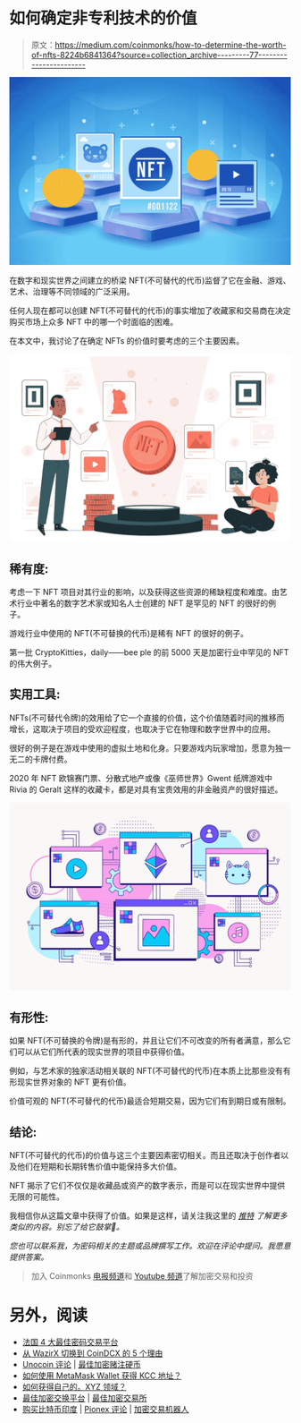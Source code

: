 # 如何确定非专利技术的价值

> 原文：<https://medium.com/coinmonks/how-to-determine-the-worth-of-nfts-8224b6841364?source=collection_archive---------77----------------------->

![](img/0d128994b07685e8d2afc7a2080a7816.png)

在数字和现实世界之间建立的桥梁 NFT(不可替代的代币)监督了它在金融、游戏、艺术、治理等不同领域的广泛采用。

任何人现在都可以创建 NFT(不可替代的代币)的事实增加了收藏家和交易商在决定购买市场上众多 NFT 中的哪一个时面临的困难。

在本文中，我讨论了在确定 NFTs 的价值时要考虑的三个主要因素。

![](img/c704039623b65d556f84ce547f70c5d5.png)

## 稀有度:

考虑一下 NFT 项目对其行业的影响，以及获得这些资源的稀缺程度和难度。由艺术行业中著名的数字艺术家或知名人士创建的 NFT 是罕见的 NFT 的很好的例子。

游戏行业中使用的 NFT(不可替换的代币)是稀有 NFT 的很好的例子。

第一批 CryptoKitties，daily——bee ple 的前 5000 天是加密行业中罕见的 NFT 的伟大例子。

## 实用工具:

NFTs(不可替代令牌)的效用给了它一个直接的价值，这个价值随着时间的推移而增长，这取决于项目的受欢迎程度，也取决于它在物理和数字世界中的应用。

很好的例子是在游戏中使用的虚拟土地和化身。只要游戏内玩家增加，愿意为独一无二的卡牌付费。

2020 年 NFT 欧锦赛门票、分散式地产或像《巫师世界》Gwent 纸牌游戏中 Rivia 的 Geralt 这样的收藏卡，都是对具有宝贵效用的非金融资产的很好描述。

![](img/e9ab3176096606f1f976064b2433b686.png)

## 有形性:

如果 NFT(不可替换的令牌)是有形的，并且让它们不可改变的所有者满意，那么它们可以从它们所代表的现实世界的项目中获得价值。

例如，与艺术家的独家活动相关联的 NFT(不可替代的代币)在本质上比那些没有有形现实世界对象的 NFT 更有价值。

价值可观的 NFT(不可替代的代币)最适合短期交易，因为它们有到期日或有限制。

## 结论:

NFT(不可替代的代币)的价值与这三个主要因素密切相关。而且还取决于创作者以及他们在短期和长期转售价值中能保持多大价值。

NFT 揭示了它们不仅仅是收藏品或资产的数字表示，而是可以在现实世界中提供无限的可能性。

我相信你从这篇文章中获得了价值。如果是这样，请关注我这里的 [*推特*](https://twitter.com/bukzofwakanda) *了解更多类似的内容。别忘了给它鼓掌👏。*

*您也可以联系我，为密码相关的主题或品牌撰写工作。欢迎在评论中提问。我愿意提供答案。*

> 加入 Coinmonks [电报频道](https://t.me/coincodecap)和 [Youtube 频道](https://www.youtube.com/c/coinmonks/videos)了解加密交易和投资

# 另外，阅读

*   [法国 4 大最佳密码交易平台](https://coincodecap.com/copy-trading-platforms-france)
*   [从 WazirX 切换到 CoinDCX 的 5 个理由](https://coincodecap.com/reasons-to-switch-from-wazirx-to-coindcx)
*   [Unocoin 评论](https://coincodecap.com/unocoin-review) | [最佳加密赌注硬币](https://coincodecap.com/best-crypto-staking-coins)
*   [如何使用 MetaMask Wallet 获得 KCC 地址？](https://coincodecap.com/kcc-address-metamask)
*   [如何获得自己的。XYZ 领域？](https://coincodecap.com/xyz-domain)
*   [最佳加密交换平台](https://coincodecap.com/best-crypto-swap-platforms) | [最佳加密交易所](https://coincodecap.com/crypto-exchange)
*   [购买比特币印度](/coinmonks/buy-bitcoin-in-india-feb50ddfef94) | [Pionex 评论](/coinmonks/pionex-review-exchange-with-crypto-trading-bot-1e459d0191ea) | [加密交易机器人](/coinmonks/crypto-trading-bot-c2ffce8acb2a)